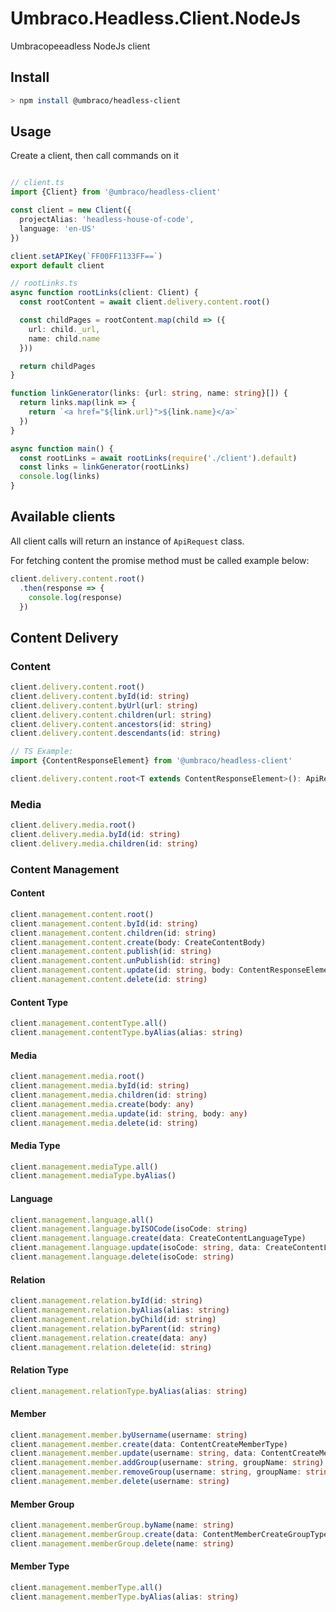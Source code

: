 # Umbraco.Headless.Client.NodeJs

Umbracopeeadless NodeJs client

## Install

```bash
> npm install @umbraco/headless-client
```

## Usage

Create a client, then call commands on it

```typescript

// client.ts
import {Client} from '@umbraco/headless-client'

const client = new Client({
  projectAlias: 'headless-house-of-code',
  language: 'en-US'
})

client.setAPIKey(`FF00FF1133FF==`)
export default client

// rootLinks.ts
async function rootLinks(client: Client) {
  const rootContent = await client.delivery.content.root()

  const childPages = rootContent.map(child => ({
    url: child._url,
    name: child.name
  }))

  return childPages
}

function linkGenerator(links: {url: string, name: string}[]) {
  return links.map(link => {
    return `<a href="${link.url}">${link.name}</a>`
  })
}

async function main() {
  const rootLinks = await rootLinks(require('./client').default)
  const links = linkGenerator(rootLinks)
  console.log(links)
}

```

## Available clients

All client calls will return an instance of `ApiRequest` class.

For fetching content the promise method must be called example below:

```ts
client.delivery.content.root()
  .then(response => {
    console.log(response)
  })
```

## Content Delivery

### Content

```ts
client.delivery.content.root()
client.delivery.content.byId(id: string)
client.delivery.content.byUrl(url: string)
client.delivery.content.children(url: string)
client.delivery.content.ancestors(id: string)
client.delivery.content.descendants(id: string)

// TS Example:
import {ContentResponseElement} from '@umbraco/headless-client'

client.delivery.content.root<T extends ContentResponseElement>(): ApiRequest<T>
```

### Media

```ts
client.delivery.media.root()
client.delivery.media.byId(id: string)
client.delivery.media.children(id: string)
```

### Content Management

#### Content

```ts
client.management.content.root()
client.management.content.byId(id: string)
client.management.content.children(id: string)
client.management.content.create(body: CreateContentBody)
client.management.content.publish(id: string)
client.management.content.unPublish(id: string)
client.management.content.update(id: string, body: ContentResponseElement)
client.management.content.delete(id: string)
```

#### Content Type

```ts
client.management.contentType.all()
client.management.contentType.byAlias(alias: string)
```

#### Media

```ts
client.management.media.root()
client.management.media.byId(id: string)
client.management.media.children(id: string)
client.management.media.create(body: any)
client.management.media.update(id: string, body: any)
client.management.media.delete(id: string)
```

#### Media Type

```ts
client.management.mediaType.all()
client.management.mediaType.byAlias()
```

#### Language

```ts
client.management.language.all()
client.management.language.byISOCode(isoCode: string)
client.management.language.create(data: CreateContentLanguageType)
client.management.language.update(isoCode: string, data: CreateContentLanguageType)
client.management.language.delete(isoCode: string)
```

#### Relation

```ts
client.management.relation.byId(id: string)
client.management.relation.byAlias(alias: string)
client.management.relation.byChild(id: string)
client.management.relation.byParent(id: string)
client.management.relation.create(data: any)
client.management.relation.delete(id: string)
```

#### Relation Type

```ts
client.management.relationType.byAlias(alias: string)
```


#### Member

```ts
client.management.member.byUsername(username: string)
client.management.member.create(data: ContentCreateMemberType)
client.management.member.update(username: string, data: ContentCreateMemberType)
client.management.member.addGroup(username: string, groupName: string)
client.management.member.removeGroup(username: string, groupName: string)
client.management.member.delete(username: string)
```

#### Member Group

```ts
client.management.memberGroup.byName(name: string)
client.management.memberGroup.create(data: ContentMemberCreateGroupType)
client.management.memberGroup.delete(name: string)
```

#### Member Type

```ts
client.management.memberType.all()
client.management.memberType.byAlias(alias: string)
```

